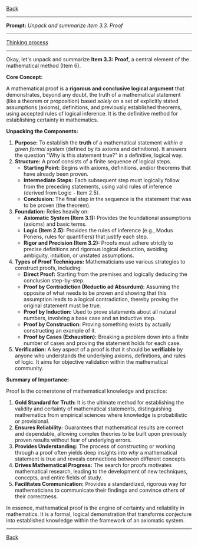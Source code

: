 [Back](../README.md)

---

**Prompt:** *Unpack and summarize item 3.3. Proof*

---

[Thinking process](thoughts.md)

---

Okay, let's unpack and summarize **Item 3.3: Proof**, a central element of the mathematical method (Item 6).

**Core Concept:**

A mathematical proof is a **rigorous and conclusive logical argument** that demonstrates, beyond any doubt, the truth of a mathematical statement (like a theorem or proposition) based *solely* on a set of explicitly stated assumptions (axioms), definitions, and previously established theorems, using accepted rules of logical inference. It is the definitive method for establishing certainty in mathematics.

**Unpacking the Components:**

1.  **Purpose:** To establish the **truth** of a mathematical statement *within a given formal system* (defined by its axioms and definitions). It answers the question "Why is this statement true?" in a definitive, logical way.
2.  **Structure:** A proof consists of a finite sequence of logical steps.
    *   **Starting Point:** Begins with axioms, definitions, and/or theorems that have already been proven.
    *   **Intermediate Steps:** Each subsequent step must logically follow from the preceding statements, using valid rules of inference (derived from Logic - Item 2.5).
    *   **Conclusion:** The final step in the sequence is the statement that was to be proven (the theorem).
3.  **Foundation:** Relies heavily on:
    *   **Axiomatic System (Item 3.1):** Provides the foundational assumptions (axioms) and basic terms.
    *   **Logic (Item 2.5):** Provides the rules of inference (e.g., Modus Ponens, rules for quantifiers) that justify each step.
    *   **Rigor and Precision (Item 3.2):** Proofs must adhere strictly to precise definitions and rigorous logical deduction, avoiding ambiguity, intuition, or unstated assumptions.
4.  **Types of Proof Techniques:** Mathematicians use various strategies to construct proofs, including:
    *   **Direct Proof:** Starting from the premises and logically deducing the conclusion step-by-step.
    *   **Proof by Contradiction (Reductio ad Absurdum):** Assuming the opposite of what needs to be proven and showing that this assumption leads to a logical contradiction, thereby proving the original statement must be true.
    *   **Proof by Induction:** Used to prove statements about all natural numbers, involving a base case and an inductive step.
    *   **Proof by Construction:** Proving something exists by actually constructing an example of it.
    *   **Proof by Cases (Exhaustion):** Breaking a problem down into a finite number of cases and proving the statement holds for each case.
5.  **Verification:** A key aspect of a proof is that it should be **verifiable** by anyone who understands the underlying axioms, definitions, and rules of logic. It aims for objective validation within the mathematical community.

**Summary of Importance:**

Proof is the cornerstone of mathematical knowledge and practice:

1.  **Gold Standard for Truth:** It is the ultimate method for establishing the validity and certainty of mathematical statements, distinguishing mathematics from empirical sciences where knowledge is probabilistic or provisional.
2.  **Ensures Reliability:** Guarantees that mathematical results are correct and dependable, allowing complex theories to be built upon previously proven results without fear of underlying errors.
3.  **Provides Understanding:** The process of constructing or working through a proof often yields deep insights into *why* a mathematical statement is true and reveals connections between different concepts.
4.  **Drives Mathematical Progress:** The search for proofs motivates mathematical research, leading to the development of new techniques, concepts, and entire fields of study.
5.  **Facilitates Communication:** Provides a standardized, rigorous way for mathematicians to communicate their findings and convince others of their correctness.

In essence, mathematical proof is the engine of certainty and reliability in mathematics. It is a formal, logical demonstration that transforms conjecture into established knowledge within the framework of an axiomatic system.

---

[Back](../README.md)
